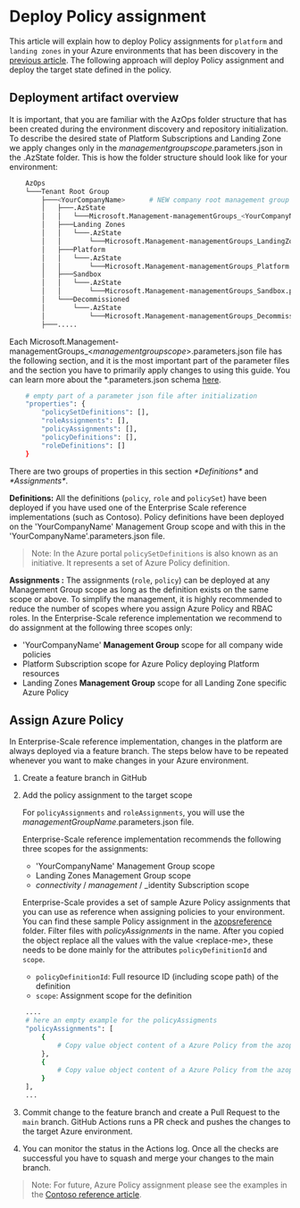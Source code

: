 # Deploy Policy assignment

This article will explain how to deploy Policy assignments for `platform` and `landing zones` in your Azure environments that has been discovery in the [previous article](discover-environment.md). The following approach will deploy Policy assignment and deploy the target state defined in the policy.

## Deployment artifact overview

It is important, that you are familiar with the AzOps folder structure that has been created during the environment discovery and repository initialization. To describe the desired state of Platform Subscriptions and Landing Zone we apply changes only in the _managementgroupscope_.parameters.json in the .AzState folder. This is how the folder structure should look like for your environment:

```bash
    AzOps
    └───Tenant Root Group
        ├───<YourCompanyName>      # NEW company root management group
        │   ├───.AzState
        │   │   └───Microsoft.Management-managementGroups_<YourCompanyName>.parameters.json
        │   ├───Landing Zones
        │   │   └───.AzState
        │   │       └───Microsoft.Management-managementGroups_LandingZones.parameters.json
        │   ├───Platform
        │   │   └───.AzState
        │   │       └───Microsoft.Management-managementGroups_Platform.parameters.json
        │   ├───Sandbox
        │   │   └───.AzState
        │   │       └───Microsoft.Management-managementGroups_Sandbox.parameters.json
        │   └───Decommissioned
        │       └───.AzState
        │           └───Microsoft.Management-managementGroups_Decommissioned.parameters.json
        ├───.....
```

Each Microsoft.Management-managementGroups_<_managementgroupscope_>.parameters.json file has the following section, and it is the most important part of the parameter files and the section you have to primarily apply changes to using this guide. You can learn more about the *.parameters.json schema [here](./ES-schema.md).

``` bash
    # empty part of a parameter json file after initialization
    "properties": {
        "policySetDefinitions": [],
        "roleAssignments": [],
        "policyAssignments": [],
        "policyDefinitions": [],
        "roleDefinitions": []
    }
```

There are two groups of properties in this section _\*Definitions\*_ and _\*Assignments\*_.

__Definitions:__ All the definitions (`policy`, `role` and `policySet`) have been deployed if you have used one of the Enterprise Scale reference implementations (such as Contoso). Policy definitions have been deployed on the 'YourCompanyName' Management Group scope and with this in the 'YourCompanyName'.parameters.json file.
>Note: In the Azure portal `policySetDefinitions` is also known as an initiative. It represents a set of Azure Policy definition.

__Assignments :__ The assignments (`role`, `policy`) can be deployed at any Management Group scope as long as the definition exists on the same scope or above. To simplify the management, it is highly recommended to reduce the number of scopes where you assign Azure Policy and RBAC roles. In the Enterprise-Scale reference implementation we recommend to do assignment at the following three scopes only:

* 'YourCompanyName' __Management Group__ scope for all company wide policies
* Platform Subscription scope for Azure Policy deploying Platform resources
* Landing Zones __Management Group__ scope for all Landing Zone specific Azure Policy

## Assign Azure Policy

In Enterprise-Scale reference implementation, changes in the platform are always deployed via a feature branch. The steps below have to be repeated whenever you want to make changes in your Azure environment.

1. Create a feature branch in GitHub

2. Add the policy assignment to the target scope

    For `policyAssignments` and `roleAssignments`, you will use the _managementGroupName_.parameters.json file.

    Enterprise-Scale reference implementation recommends the following three scopes for the assignments:

   * 'YourCompanyName' Management Group scope
   * Landing Zones Management Group scope
   * _connectivity_ / _management_ / _identity Subscription scope

    Enterprise-Scale provides a set of sample Azure Policy assignments that you can use as reference when assigning policies to your environment. You can find these sample Policy assignment in the [azopsreference](../../../../main/azopsreference/3fc1081d-6105-4e19-b60c-1ec1252cf560/contoso/.AzState) folder. Filter files with _policyAssignments_ in the name. After you copied the object replace all the values with the value  \<replace-me\>, these needs to be done mainly for the attributes `policyDefinitionId` and `scope`.

   * `policyDefinitionId`: Full resource ID (including scope path) of the definition
   * `scope`: Assignment scope for the definition

``` bash
    ....
    # here an empty example for the policyAssigments
    "policyAssignments": [
        {
            # Copy value object content of a Azure Policy from the azopsreference here.
        },
        {
            # Copy value object content of a Azure Policy from the azopsreference here.
        }
    ],
    ...
```

3. Commit change to the feature branch and create a Pull Request to the `main` branch. GitHub Actions runs a PR check and pushes the changes to the target Azure environment.

4. You can monitor the status in the Actions log. Once all the checks are successful you have to squash and merge your changes to the main branch.


>Note: For future, Azure Policy assignment please see the examples in the [Contoso reference article](../reference/contoso).
